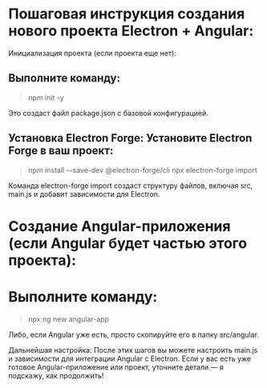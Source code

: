 # Пошаговая инструкция создания нового проекта Electron + Angular:
Инициализация проекта (если проекта еще нет): 

## Выполните команду:

> npm init -y

Это создаст файл package.json с базовой конфигурацией.

## Установка Electron Forge: Установите Electron Forge в ваш проект:

> npm install --save-dev @electron-forge/cli
> npx electron-forge import

Команда electron-forge import создаст структуру файлов, включая src, main.js и добавит зависимости для Electron.

# Создание Angular-приложения (если Angular будет частью этого проекта): 

# Выполните команду:

> npx ng new angular-app

Либо, если Angular уже есть, просто скопируйте его в папку src/angular.

Дальнейшая настройка: После этих шагов вы можете настроить main.js и зависимости для интеграции Angular с Electron.
Если у вас есть уже готовое Angular-приложение или проект, уточните детали — я подскажу, как продолжить!
